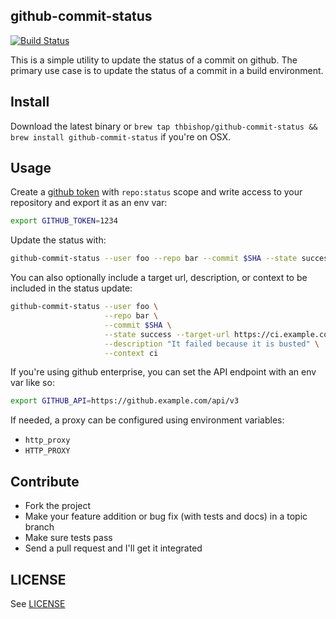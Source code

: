 ## github-commit-status

[![Build Status](https://travis-ci.org/thbishop/github-commit-status.svg?branch=master)](https://travis-ci.org/thbishop/github-commit-status)

This is a simple utility to update the status of a commit on github. The
primary use case is to update the status of a commit in a build environment.

## Install

Download the latest binary or
`brew tap thbishop/github-commit-status && brew install github-commit-status`
if you're on OSX.

## Usage

Create a [github token](https://help.github.com/articles/creating-an-access-token-for-command-line-use/)
with `repo:status` scope and write access to your repository and export it as an env var:
```sh
export GITHUB_TOKEN=1234
```

Update the status with:
```sh
github-commit-status --user foo --repo bar --commit $SHA --state success
```

You can also optionally include a target url, description, or context to be
included in the status update:
```sh
github-commit-status --user foo \
                     --repo bar \
                     --commit $SHA \
                     --state success --target-url https://ci.example.com/build/1 \
                     --description "It failed because it is busted" \
                     --context ci
```

If you're using github enterprise, you can set the API endpoint with an env
var like so:
```sh
export GITHUB_API=https://github.example.com/api/v3
```

If needed, a proxy can be configured using environment variables:
* `http_proxy`
* `HTTP_PROXY`

## Contribute
* Fork the project
* Make your feature addition or bug fix (with tests and docs) in a topic branch
* Make sure tests pass
* Send a pull request and I'll get it integrated

## LICENSE
See [LICENSE](LICENSE)
